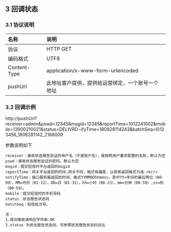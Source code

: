 
## 3 回调状态

### 3.1 协议说明

|名称|说明|
|:---|:---|
|协议|HTTP GET|
|编码格式|UTF8|
|Content-Type|application/x-www-form-urlencoded|
|pushUrl|此地址客户提供，提供给运营绑定，一个账号一个地址|

### 3.2 回调示例


http://pushUrl?receiver=admin&pswd=12345&msgid=12345&reportTime=1012241002&mobile=13900210021&status=DELIVRD¬ifyTime=180828114243&batchSeq=I0123456_1808281142_2188000


参数说明如下
```
receiver：接收状态报告验证的用户名（不是账户名），是按照用户要求配置的名称，默认为空
pswd：接收状态报告验证的密码，默认为空
msgid：提交短信时平台返回的msgid
reportTime：网关平台返回的时间,网关不同，格式有偏差，以具体返回格式为准.<br/>
notifyTime：接口服务器返回的时间，格式YYMMDDhhmmss，其中YY=年份的最后两位（00-99），MM=月份（01-12），DD=日（01-31），hh=小时（00-23），mm=分钟（00-59）,ss=秒（00-59）。
mobile：提交短信时的手机号码
status：状态报告状态码
batchSeq：短信批次号。
```


```
注：
1.成功接收请响应字符串:OK
2.status 为状态报告状态码，可参照状态报告状态码对比
```
